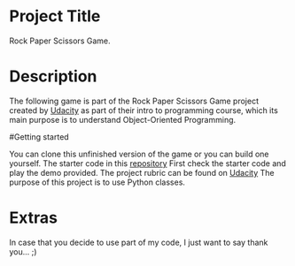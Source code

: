 # Project Title

Rock Paper Scissors Game.

# Description

The following game is part of the Rock Paper Scissors Game project created by
[Udacity](https://eu.udacity.com/course/intro-to-programming-nanodegree--nd000)
as part of their intro to programming course, which its main purpose is to
understand Object-Oriented Programming.

#Getting started

You can clone this unfinished version of the game or you can build one yourself.
The starter code in this [repository](https://github.com/udacity/ipnd_rps_starter_code)
First check the starter code and play the demo provided.
The project rubric can be found on [Udacity](https://review.udacity.com/#!/rubrics/1956/view)
The purpose of this project is to use Python classes.

# Extras

In case that you decide to use part of my code, I just want to say thank you... ;)

